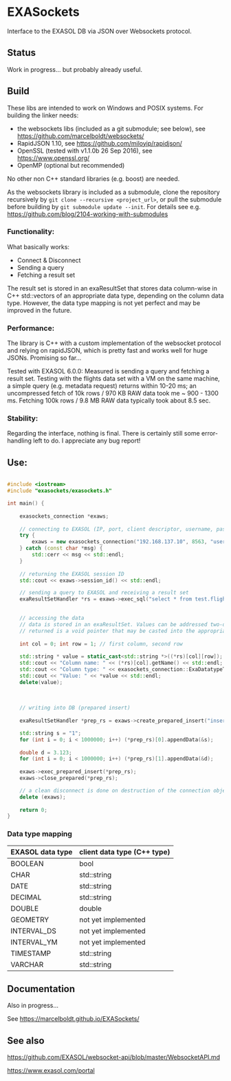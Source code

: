 # EXASockets
Interface to the EXASOL DB via JSON over Websockets protocol.

## Status

Work in progress... but probably already useful.

## Build

These libs are intended to work on Windows and POSIX systems. For building the linker needs:

- the websockets libs (included as a git submodule; see below), see https://github.com/marcelboldt/websockets/
- RapidJSON 1.10, see https://github.com/miloyip/rapidjson/
- OpenSSL (tested with v1.1.0b 26 Sep 2016), see https://www.openssl.org/
- OpenMP (optional but recommended)

No other non C++ standard libraries (e.g. boost) are needed.

As the websockets library is included as a submodule, clone the repository recursively by
 ```git clone --recursive <project_url>```, or pull the submodule before building 
 by ```git submodule update --init```. For details see e.g. https://github.com/blog/2104-working-with-submodules



### Functionality: 

What basically works:

- Connect & Disconnect
- Sending a query
- Fetching a result set

The result set is stored in an exaResultSet that stores data column-wise in C++ std::vectors 
of an appropriate data type, depending on the column data type. However, the data type mapping is not yet perfect and
may be improved in the future.

### Performance:

The library is C++ with a custom implementation of the websocket protocol and relying on rapidJSON, 
which is pretty fast and works well for huge JSONs. Promising so far...

Tested with EXASOL 6.0.0: Measured is sending a query and fetching a 
result set. Testing with the flights data set with a VM on the same machine, 
 a simple query (e.g. metadata request) returns within 10-20 ms; an uncompressed fetch of 10k rows / 970 KB
  RAW data took me ~ 900 - 1300 ms. Fetching 100k rows / 9.8 MB RAW data typically took about 8.5 sec.

### Stability:

Regarding the interface, nothing is final.
There is certainly still some error-handling left to do. I appreciate any bug report!


## Use:

```C++

#include <iostream>
#include "exasockets/exasockets.h"

int main() {
  
    exasockets_connection *exaws;
    
    // connecting to EXASOL (IP, port, client descriptor, username, password, password length, autocommit)
    try {
        exaws = new exasockets_connection("192.168.137.10", 8563, "user", "sys", "exasol", 6, false);
    } catch (const char *msg) {
        std::cerr << msg << std::endl;
    }
    
    // returning the EXASOL session ID
    std::cout << exaws->session_id() << std::endl;

    // sending a query to EXASOL and receiving a result set
    exaResultSetHandler *rs = exaws->exec_sql("select * from test.flights;");
    

    // accessing the data 
    // data is stored in an exaResultSet. Values can be addressed two-dimensionally [column][row];
    // returned is a void pointer that may be casted into the appropriate C datatype (see section "Data type mapping").
    
    int col = 0; int row = 1; // first column, second row
    
    std::string * value = static_cast<std::string *>((*rs)[col][row]);
    std::cout << "Column name: " << (*rs)[col].getName() << std::endl;
    std::cout << "Column type: " << exasockets_connection::ExaDatatypeToString((*rs)[col].type()) << std::endl;
    std::cout << "Value: " << *value << std::endl;
    delete(value);
    
    
    
    // writing into DB (prepared insert)
    
    exaResultSetHandler *prep_rs = exaws->create_prepared_insert("insert into test.tbl1 values (?,?);");

    std::string s = "1";
    for (int i = 0; i < 1000000; i++) (*prep_rs)[0].appendData(&s);
    
    double d = 3.123;
    for (int i = 0; i < 1000000; i++) (*prep_rs)[1].appendData(&d);
    
    exaws->exec_prepared_insert(*prep_rs);   
    exaws->close_prepared(*prep_rs);

    // a clean disconnect is done on destruction of the connection object.
    delete (exaws);
    
    return 0;
}

```

### Data type mapping

| EXASOL data type 	| client data type (C++ type) 	|
|------------------	|-----------------------------	|
| BOOLEAN          	| bool                        	|
| CHAR             	| std::string                 	|
| DATE             	| std::string                 	|
| DECIMAL          	| std::string                 	|
| DOUBLE           	| double                      	|
| GEOMETRY         	| not yet implemented         	|
| INTERVAL_DS      	| not yet implemented         	|
| INTERVAL_YM      	| not yet implemented         	|
| TIMESTAMP        	| std::string                 	|
| VARCHAR          	| std::string                 	|


## Documentation

Also in progress...

See https://marcelboldt.github.io/EXASockets/


## See also

https://github.com/EXASOL/websocket-api/blob/master/WebsocketAPI.md

https://www.exasol.com/portal
